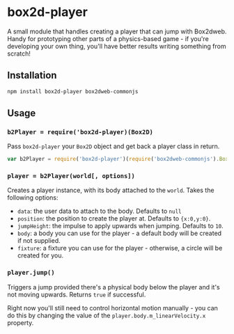 # box2d-player #

A small module that handles creating a player that can jump with Box2dweb.
Handy for prototyping other parts of a physics-based game - if you're
developing your own thing, you'll have better results writing something from
scratch!

## Installation ##

``` bash
npm install box2d-player box2dweb-commonjs
```

## Usage ##

### `b2Player = require('box2d-player)(Box2D)` ###

Pass `box2d-player` your `Box2D` object and get back a player class in return.

``` javascript
var b2Player = require('box2d-player')(require('box2dweb-commonjs').Box2D)
```

### `player = b2Player(world[, options])` ###

Creates a player instance, with its body attached to the `world`. Takes the
following options:

* `data`: the user data to attach to the body. Defaults to `null`
* `position`: the position to create the player at. Defaults to `{x:0,y:0}`.
* `jumpHeight`: the impulse to apply upwards when jumping. Defaults to `10`.
* `body`: a body you can use for the player - a default body will be created
   if not supplied.
* `fixture`: a fixture you can use for the player - otherwise, a circle will be
  created for you.

### `player.jump()` ###

Triggers a jump provided there's a physical body below the player and it's not
moving upwards. Returns `true` if successful.

Right now you'll still need to control horizontal motion manually - you can do
this by changing the value of the `player.body.m_linearVelocity.x` property.
